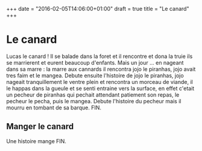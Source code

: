 +++
date = "2016-02-05T14:06:00+01:00"
draft = true
title = "Le canard"
+++

# Le canard

Lucas le canard !
Il se balade dans la foret et il rencontre et dona la truie ils se marrierent et eurent beaucoup d'enfants.
Mais un jour ... en nageant dans sa marre : la marre aux cannards il rencontra jojo le piranhas, jojo avait tres faim et le mangea.
Debute ensuite l'histoire de jojo le piranhas, jojo nageait tranquillement le ventre plein et rencontra un morceau de viande, il le happas dans la gueule et se senti entraine vers la surface, en effet c'etait un pecheur de piranhas qui pechait attendant patiement son repas, le pecheur le pecha, puis le mangea.
Debute l'histoire du pecheur
mais il mourru en tombant de sa barque.
FIN.

## Manger le canard

Une histoire mange
FIN.

